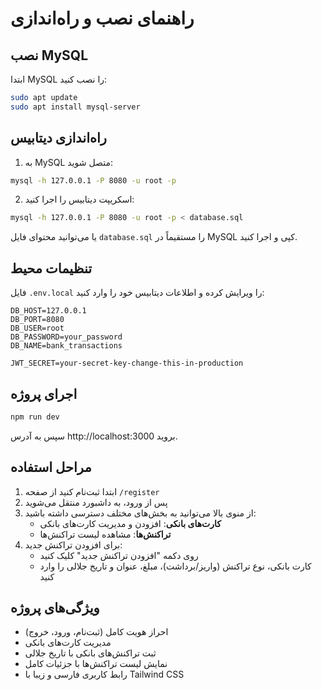 # راهنمای نصب و راه‌اندازی

## نصب MySQL

ابتدا MySQL را نصب کنید:

```bash
sudo apt update
sudo apt install mysql-server
```

## راه‌اندازی دیتابیس

1. به MySQL متصل شوید:

```bash
mysql -h 127.0.0.1 -P 8080 -u root -p
```

2. اسکریپت دیتابیس را اجرا کنید:

```bash
mysql -h 127.0.0.1 -P 8080 -u root -p < database.sql
```

یا می‌توانید محتوای فایل `database.sql` را مستقیماً در MySQL کپی و اجرا کنید.

## تنظیمات محیط

فایل `.env.local` را ویرایش کرده و اطلاعات دیتابیس خود را وارد کنید:

```
DB_HOST=127.0.0.1
DB_PORT=8080
DB_USER=root
DB_PASSWORD=your_password
DB_NAME=bank_transactions

JWT_SECRET=your-secret-key-change-this-in-production
```

## اجرای پروژه

```bash
npm run dev
```

سپس به آدرس http://localhost:3000 بروید.

## مراحل استفاده

1. ابتدا ثبت‌نام کنید از صفحه `/register`
2. پس از ورود، به داشبورد منتقل می‌شوید
3. از منوی بالا می‌توانید به بخش‌های مختلف دسترسی داشته باشید:
   - **کارت‌های بانکی**: افزودن و مدیریت کارت‌های بانکی
   - **تراکنش‌ها**: مشاهده لیست تراکنش‌ها
4. برای افزودن تراکنش جدید:
   - روی دکمه "افزودن تراکنش جدید" کلیک کنید
   - کارت بانکی، نوع تراکنش (واریز/برداشت)، مبلغ، عنوان و تاریخ جلالی را وارد کنید

## ویژگی‌های پروژه

- احراز هویت کامل (ثبت‌نام، ورود، خروج)
- مدیریت کارت‌های بانکی
- ثبت تراکنش‌های بانکی با تاریخ جلالی
- نمایش لیست تراکنش‌ها با جزئیات کامل
- رابط کاربری فارسی و زیبا با Tailwind CSS

